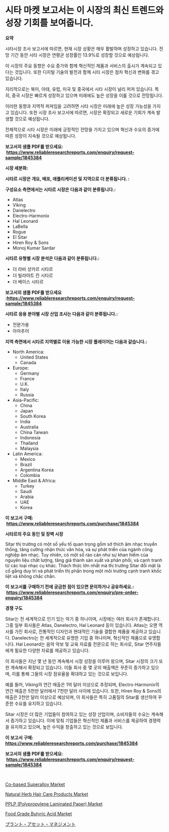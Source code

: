 <p><h1>시타 마켓 보고서는 이 시장의 최신 트렌드와 성장 기회를 보여줍니다.</h1></p><p><strong>요약</strong></p>
<p><p>시타시장 조사 보고서에 따르면, 현재 시장 상황은 매우 활발하며 성장하고 있습니다. 전망 기간 동안 시타 시장은 연평균 성장률인 13.9%로 성장할 것으로 예상됩니다.</p><p>이 시장의 주요 동향은 수요 증가와 함께 혁신적인 제품과 서비스의 출시가 계속되고 있다는 것입니다. 또한 디지털 기술의 발전과 함께 시타 시장은 점차 혁신과 변화를 겪고 있습니다.</p><p>지리적으로는 북미, 아태, 유럽, 미국 및 중국에서 시타 시장이 널리 퍼져 있습니다. 특히, 중국 시장은 빠르게 성장하고 있으며 미래에도 높은 성장을 이룰 것으로 전망됩니다.</p><p>이러한 동향과 지역적 퍼져임을 고려하면 시타 시장은 미래에 높은 성장 가능성을 가지고 있습니다. 또한 시장 조사 보고서에 따르면, 시장은 확장되고 새로운 기회가 계속 발생할 것으로 예상됩니다.</p><p>전체적으로 시타 시장은 미래에 긍정적인 전망을 가지고 있으며 혁신과 수요의 증가에 따른 성장이 지속될 것으로 예상됩니다.</p></p>
<p><strong>보고서의 샘플 PDF를 받으세요: &nbsp;<a href="https://www.reliableresearchreports.com/enquiry/request-sample/1845384">https://www.reliableresearchreports.com/enquiry/request-sample/1845384</a></strong></p>
<p><strong>시장 세분화:</strong></p>
<p><strong> 시타르 시장은 개요, 배포, 애플리케이션 및 지역으로 더 분류됩니다. :</strong></p>
<p><strong>구성요소 측면에서는 시타르 시장은 다음과 같이 분류됩니다.:</strong></p>
<p><ul><li>Atlas</li><li>Viking</li><li>Danelectro</li><li>Electro-Harmonix</li><li>Hal Leonard</li><li>LaBella</li><li>Rogue</li><li>El Sitar</li><li>Hiren Roy & Sons</li><li>Monoj Kumar Sardar</li></ul></p>
<p><strong> 시타르 유형별 시장 분석은 다음과 같이 분류됩니다.:</strong></p>
<p><ul><li>더 라비 샹카르 시타르</li><li>더 빌라야트 칸 시타르</li><li>더 베이스 시타르</li></ul></p>
<p><strong>보고서의 샘플 PDF를 받으세요 :<a href="https://www.reliableresearchreports.com/enquiry/request-sample/1845384">https://www.reliableresearchreports.com/enquiry/request-sample/1845384</a></strong></p>
<p><strong> 시타르 응용 분야별 시장 산업 조사는 다음과 같이 분류됩니다.:</strong></p>
<p><ul><li>전문가용</li><li>아마추어</li></ul></p>
<p><strong>지역 측면에서 시타르 지역별로 이용 가능한 시장 플레이어는 다음과 같습니다.:</strong></p>
<p><ul>
    <li>
        North America:
        <ul>
            <li>United States</li>
            <li>Canada</li>
        </ul>
    </li>
    <li>
        Europe:
        <ul>
            <li>Germany</li>
            <li>France</li>
            <li>U.K.</li>
            <li>Italy</li>
            <li>Russia</li>
        </ul>
    </li>
    <li>
        Asia-Pacific:
        <ul>
            <li>China</li>
            <li>Japan</li>
            <li>South Korea</li>
            <li>India</li>
            <li>Australia</li>
            <li>China Taiwan</li>
            <li>Indonesia</li>
            <li>Thailand</li>
            <li>Malaysia</li>
        </ul>
    </li>
    <li>
        Latin America:
        <ul>
            <li>Mexico</li>
            <li>Brazil</li>
            <li>Argentina Korea</li>
            <li>Colombia</li>
        </ul>
    </li>
    <li>
        Middle East & Africa:
        <ul>
            <li>Turkey</li>
            <li>Saudi</li>
            <li>Arabia</li>
            <li>UAE</li>
            <li>Korea</li>
        </ul>
    </li>
    </ul></p>
<p><strong>이 보고서 구매: &nbsp;<a href="https://www.reliableresearchreports.com/purchase/1845384">https://www.reliableresearchreports.com/purchase/1845384</a></strong></p>
<p><strong>시타르의 주요 동인 및 장벽 시장</strong></p>
<p><p>Sitar thị trường có một số yếu tố quan trọng gồm sở thích âm nhạc truyền thống, tăng cường nhận thức văn hóa, và sự phát triển của ngành công nghiệp âm nhạc. Tuy nhiên, có một số rào cản như sự khan hiếm của nguyên liệu chất lượng, tăng giá thành sản xuất và phân phối, và cạnh tranh từ các loại nhạc cụ khác. Thách thức lớn nhất mà thị trường Sitar đối mặt là cố gắng duy trì và phát triển thị phần trong một môi trường cạnh tranh khốc liệt và không chắc chắn.</p></p>
<p><strong>이 보고서를 구매하기 전에 궁금한 점이 있으면 문의하거나 공유하세요.: &nbsp;<a href="https://www.reliableresearchreports.com/enquiry/pre-order-enquiry/1845384">https://www.reliableresearchreports.com/enquiry/pre-order-enquiry/1845384</a></strong></p>
<p><strong>경쟁 구도</strong></p>
<p><p>Sitar는 전 세계적으로 인기 있는 악기 중 하나이며, 시장에는 여러 회사가 존재합니다. 그중 일부 회사들은 Atlas, Danelectro, Hal Leonard 등이 있습니다. Atlas는 오랜 역사를 가진 회사로, 전통적인 디자인과 현대적인 기술을 결합한 제품을 제공하고 있습니다. Danelectro는 전 세계적으로 유명한 기업 중 하나이며, 혁신적인 제품으로 유명합니다. Hal Leonard는 음악 악보 및 교육 자료를 전문으로 하는 회사로, Sitar 연주자들에게 필요한 다양한 자료를 제공하고 있습니다.</p><p>이 회사들은 지난 몇 년 동안 계속해서 시장 성장을 이루어 왔으며, Sitar 시장의 크기 또한 계속해서 확장되고 있습니다. 이들 회사 중 몇 곳의 매출액은 꾸준히 증가하고 있으며, 이를 통해 그들의 시장 점유율을 확대하고 있는 것으로 보입니다.</p><p>예를 들어, Viking의 연간 매출은 1억 달러 이상으로 추정되며, Electro-Harmonix의 연간 매출은 5천만 달러에서 7천만 달러 사이에 있습니다. 또한, Hiren Roy & Sons의 매출은 2천만 달러 이상으로 예상되며, 이 회사들은 특히 고품질의 Sitar를 생산하여 꾸준한 수요를 유지하고 있습니다.</p><p>Sitar 시장은 더 많은 기업들이 참여하고 있는 성장 산업이며, 소비자들의 수요는 계속해서 증가하고 있습니다. 이에 맞춰 기업들은 혁신적인 제품과 서비스를 제공하여 경쟁력을 유지하고 있으며, 높은 수익을 창출하고 있는 것으로 보입니다.</p></p>
<p><strong>이 보고서 구매: &nbsp; <a href="https://www.reliableresearchreports.com/purchase/1845384">https://www.reliableresearchreports.com/purchase/1845384</a></strong></p>
<p><strong>보고서의 샘플 PDF를 받으세요: &nbsp;<a href="https://www.reliableresearchreports.com/enquiry/request-sample/1845384">https://www.reliableresearchreports.com/enquiry/request-sample/1845384</a></strong><strong></strong></p>
<p>&nbsp;</p>
<p><p><a href="https://github.com/abdelrhmankishk22/Market-Research-Report-List-3/blob/main/co-based-superalloy-market.md">Co-based Superalloy Market</a></p><p><a href="https://view.publitas.com/reportprime-1/natural-herb-hair-care-products-market-dynamics-2024-2031-also-about-its-market-trends-projections-and-opportunities/">Natural Herb Hair Care Products Market</a></p><p><a href="https://confirmed-shield-e13.notion.site/PPLP-Polypropylene-Laminated-Paper-Market-Analysis-Examines-its-Scope-on-Growth-Opportunities-and-5cfc4241861347358aa383a8aa0f1588">PPLP (Polypropylene Laminated Paper) Market</a></p><p><a href="https://issuu.com/reportprime-2/docs/food-grade-butyric-acid-market-size-2030.pptx">Food Grade Butyric Acid Market</a></p><p><a href="https://medium.com/@boydyundt1/%E6%A4%8D%E7%89%A9%E8%B3%87%E7%94%A3%E7%AE%A1%E7%90%86%E5%B8%82%E5%A0%B4%E3%83%A1%E3%83%88%E3%83%AA%E3%82%AF%E3%82%B9%E3%81%AE%E3%83%87%E3%82%B3%E3%83%BC%E3%83%89-%E5%B8%82%E5%A0%B4%E3%82%B7%E3%82%A7%E3%82%A2-%E3%83%88%E3%83%AC%E3%83%B3%E3%83%89-%E6%88%90%E9%95%B7%E3%83%91%E3%82%BF%E3%83%BC%E3%83%B3-1bdd8f0908b3">プラント・アセット・マネジメント</a></p></p>
